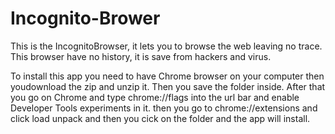 # Incognito-Brower
This is the IncognitoBrowser, it lets you to browse the web leaving no trace. This browser have no history, it is save from hackers and virus.


To install this app you need to have Chrome browser on your computer then youdownload the zip and unzip it. Then you save the folder inside. After that you go on Chrome and type chrome://flags into the url bar and enable Developer Tools experiments in it. then you go to chrome://extensions and click load unpack and then you cick on the folder and the app will install.

